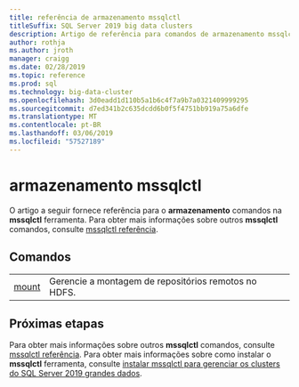 ```yaml
---
title: referência de armazenamento mssqlctl
titleSuffix: SQL Server 2019 big data clusters
description: Artigo de referência para comandos de armazenamento mssqlctl.
author: rothja
ms.author: jroth
manager: craigg
ms.date: 02/28/2019
ms.topic: reference
ms.prod: sql
ms.technology: big-data-cluster
ms.openlocfilehash: 3d0eadd1d110b5a1b6c4f7a9b7a0321409999295
ms.sourcegitcommit: d7ed341b2c635dcdd6b0f5f4751bb919a75a6dfe
ms.translationtype: MT
ms.contentlocale: pt-BR
ms.lasthandoff: 03/06/2019
ms.locfileid: "57527189"
---
```

# <a name="mssqlctl-storage"></a>armazenamento mssqlctl

O artigo a seguir fornece referência para o **armazenamento** comandos na **mssqlctl** ferramenta. Para obter mais informações sobre outros **mssqlctl** comandos, consulte [mssqlctl referência](reference-mssqlctl.md).

## <a id="commands"></a> Comandos

|||
|---|---|
| [mount](reference-mssqlctl-storage-mount.md) | Gerencie a montagem de repositórios remotos no HDFS. |

## <a name="next-steps"></a>Próximas etapas

Para obter mais informações sobre outros **mssqlctl** comandos, consulte [mssqlctl referência](reference-mssqlctl.md). Para obter mais informações sobre como instalar o **mssqlctl** ferramenta, consulte [instalar mssqlctl para gerenciar os clusters do SQL Server 2019 grandes dados](deploy-install-mssqlctl.md).